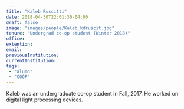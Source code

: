 ```yaml
---
title: "Kaleb Ruscitti"
date: 2018-04-30T22:01:30-04:00
draft: false
image: "images/people/Kaleb_kdruscit.jpg"
tenure: "Undergrad co-op student (Winter 2018)"
office:
extention:
email:
previousInstitution: 
currentInstitution: 
tags: 
 - "alumn"
 - "COOP"
---
```


Kaleb was an undergraduate co-op student in Fall, 2017. He worked on digital light processing devices.
